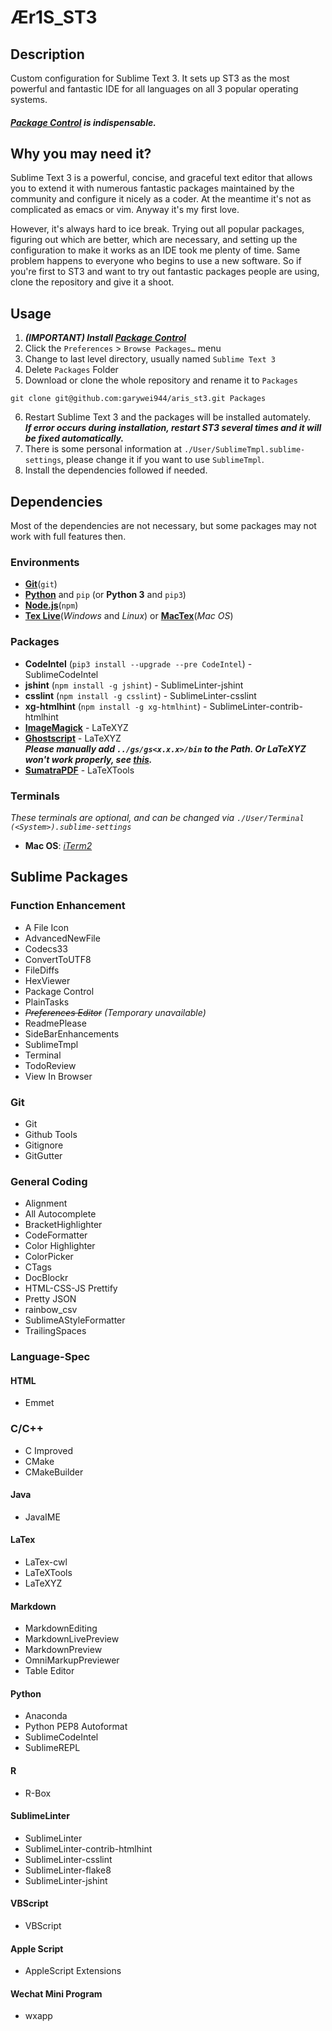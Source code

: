# Ær1S_ST3
## Description
Custom configuration for Sublime Text 3. It sets up ST3 as the most powerful and fantastic IDE for all languages on all 3 popular operating systems. 
#### ***[Package Control](https://packagecontrol.io) is indispensable.***

## Why you may need it?
Sublime Text 3 is a powerful, concise, and graceful text editor that allows you to extend it with numerous fantastic packages maintained by the community and configure it nicely as a coder. At the meantime it's not as complicated as emacs or vim. Anyway it's my first love.  
  
However, it's always hard to ice break. Trying out all popular packages, figuring out which are better, which are necessary, and setting up the configuration to make it works as an IDE took me plenty of time. Same problem happens to everyone who begins to use a new software. So if you're first to ST3 and want to try out fantastic packages people are using, clone the repository and give it a shoot.

## Usage
1. ***(IMPORTANT) Install [Package Control](https://packagecontrol.io/installation)***
2. Click the `Preferences` > `Browse Packages…` menu
3. Change to last level directory, usually named `Sublime Text 3`
4. Delete `Packages` Folder
5. Download or clone the whole repository and rename it to `Packages`
```
git clone git@github.com:garywei944/aris_st3.git Packages
```
6. Restart Sublime Text 3 and the packages will be installed automately.  
***If error occurs during installation, restart ST3 several times and it will be fixed automatically.***
7. There is some personal information at `./User/SublimeTmpl.sublime-settings`, please change it if you want to use `SublimeTmpl`.
8. Install the dependencies followed if needed.

## Dependencies
Most of the dependencies are not necessary, but some packages may not work with full features then.
### Environments
* [**Git**](https://git-scm.com/)(`git`)
* [**Python**](https://www.python.org/) and `pip` (or **Python 3** and `pip3`)
* [**Node.js**](https://nodejs.org/en/)(`npm`)
* [**Tex Live**](https://www.tug.org/texlive/)(*Windows* and *Linux*) or [**MacTex**](http://www.tug.org/mactex/)(*Mac OS*)

### Packages
* **CodeIntel** (`pip3 install --upgrade --pre CodeIntel`) - SublimeCodeIntel
* **jshint** (`npm install -g jshint`) - SublimeLinter-jshint
* **csslint** (`npm install -g csslint`) - SublimeLinter-csslint
* **xg-htmlhint** (`npm install -g xg-htmlhint`) - SublimeLinter-contrib-htmlhint
* [**ImageMagick**](https://imagemagick.org/script/download.php#windows) - LaTeXYZ
* [**Ghostscript**](https://www.ghostscript.com/download/gsdnld.html) - LaTeXYZ  
***Please manually add `../gs/gs<x.x.x>/bin` to the Path. Or LaTeXYZ won't work properly, see [this](https://github.com/SublimeText/LaTeXTools/issues/1148#issuecomment-308126813).***
* [**SumatraPDF**](https://www.sumatrapdfreader.org/free-pdf-reader.html) - LaTeXTools

### Terminals
*These terminals are optional, and can be changed via `./User/Terminal (<System>).sublime-settings`*
* **Mac OS**: [*iTerm2*](https://iterm2.com/)

## Sublime Packages
### Function Enhancement
* A File Icon
* AdvancedNewFile
* Codecs33
* ConvertToUTF8
* FileDiffs
* HexViewer
* Package Control
* PlainTasks
* *~~Preferences Editor~~ (Temporary unavailable)*
* ReadmePlease
* SideBarEnhancements
* SublimeTmpl
* Terminal
* TodoReview
* View In Browser

### Git
* Git
* Github Tools
* Gitignore
* GitGutter

### General Coding
* Alignment
* All Autocomplete
* BracketHighlighter
* CodeFormatter
* Color Highlighter
* ColorPicker
* CTags
* DocBlockr
* HTML-CSS-JS Prettify
* Pretty JSON
* rainbow_csv
* SublimeAStyleFormatter
* TrailingSpaces

### Language-Spec
#### HTML
* Emmet

### C/C++
* C Improved
* CMake
* CMakeBuilder

#### Java
* JavaIME

#### LaTex
* LaTex-cwl
* LaTeXTools
* LaTeXYZ

#### Markdown
* MarkdownEditing
* MarkdownLivePreview
* MarkdownPreview
* OmniMarkupPreviewer
* Table Editor

#### Python
* Anaconda
* Python PEP8 Autoformat
* SublimeCodeIntel
* SublimeREPL

#### R
* R-Box

#### SublimeLinter
* SublimeLinter
* SublimeLinter-contrib-htmlhint
* SublimeLinter-csslint
* SublimeLinter-flake8
* SublimeLinter-jshint

#### VBScript
* VBScript

#### Apple Script
* AppleScript Extensions

#### Wechat Mini Program
* wxapp
